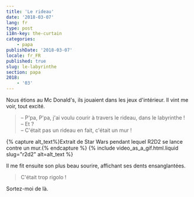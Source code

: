 ```yaml
---
title: 'Le rideau'
date: '2018-03-07'
lang: fr
type: post
i18n-key: the-curtain
categories:
    - papa
publishDate: '2018-03-07'
locale: fr_FR
published: true
slug: le-labyrinthe
section: papa
2018:
    - '03'
---
```


Nous étions au Mc Donald's, ils jouaient dans les jeux d'intérieur. Il vint me voir, tout excité.

<!--more-->

> – P'pa, P'pa, j'ai voulu courir à travers le rideau, dans le labyrinthe !  
> – Et ?  
> – C'était pas un rideau en fait, c'était un mur !

{% capture alt_text%}Extrait de Star Wars pendant lequel R2D2 se lance contre un mur.{% endcapture %}
{% include video_as_a_gif.html.liquid
    slug="r2d2"
    alt=alt_text
%}

Il me fit ensuite son plus beau sourire, affichant ses dents ensanglantées.

> C'était trop rigolo !

Sortez-moi de là.